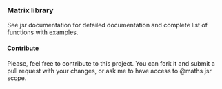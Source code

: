 ### Matrix library

See jsr documentation for detailed documentation and complete list of functions with examples.

#### Contribute

Please, feel free to contribute to this project. You can fork it and submit a pull request with your changes, or ask me to have access to @maths jsr scope.